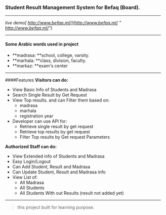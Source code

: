 ### Student Result Management System for Befaq (Board).

------------
*live demo[ http://www.befaq.ml/](http://www.befaq.ml/ " http://www.befaq.ml/")*

------------


#### Some Arabic words used in project
- **madrasa: **school, college, varsity.
- **marhala: **class, division, faculty.
- **markaz: **exam's center

------------


####Features
**Visitors can do:**

+ View Basic Info of Students and Madrasa
+ Search Single Result by Get Request
+ View Top results. and can Filter them based on:
    * madrasa
    * marhala
    * registration year 
+ Developer can use API for:
    * Retrieve single result by get request
    * Retrieve top results by get request
    * Filter Top results by Get request Parameters


**Authorized Staff can do:**

+ View Extended info of Students and Madrasa
+ Easy Login/Logout
+ Can Add Student, Result and Madrasa
+ Can Update Student, Result and Madrasa info
+ View List of:
    * All Madrasa
	* All Students
	* All Students With out Results (result not added yet)


------------


> this project built for learning purpose.
